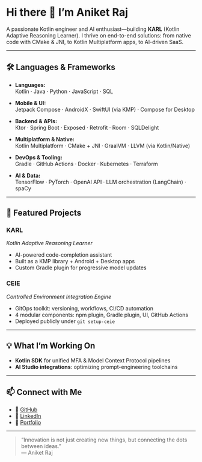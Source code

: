 # Hi there 👋 I’m Aniket Raj

A passionate Kotlin engineer and AI enthusiast—building **KARL** (Kotlin Adaptive Reasoning Learner). I thrive on end-to-end solutions: from native code with CMake & JNI, to Kotlin Multiplatform apps, to AI-driven SaaS.

---

## 🛠️ Languages & Frameworks

- **Languages:**  
  Kotlin · Java · Python · JavaScript · SQL

- **Mobile & UI:**  
  Jetpack Compose · AndroidX · SwiftUI (via KMP) · Compose for Desktop

- **Backend & APIs:**  
  Ktor · Spring Boot · Exposed · Retrofit · Room · SQLDelight

- **Multiplatform & Native:**  
  Kotlin Multiplatform · CMake + JNI · GraalVM · LLVM (via Kotlin/Native)

- **DevOps & Tooling:**  
  Gradle · GitHub Actions · Docker · Kubernetes · Terraform

- **AI & Data:**  
  TensorFlow · PyTorch · OpenAI API · LLM orchestration (LangChain) · spaCy

---

## 🚀 Featured Projects

### **KARL**  

*Kotlin Adaptive Reasoning Learner*  

- AI-powered code-completion assistant  
- Built as a KMP library + Android + Desktop apps  
- Custom Gradle plugin for progressive model updates  

### **CEIE**  

*Controlled Environment Integration Engine*  

- GitOps toolkit: versioning, workflows, CI/CD automation  
- 4 modular components: npm plugin, Gradle plugin, UI, GitHub Actions  
- Deployed publicly under `git setup-ceie`

---

## 💡 What I’m Working On

- **Kotlin SDK** for unified MFA & Model Context Protocol pipelines  
- **AI Studio integrations**: optimizing prompt-engineering toolchains

---

## 📫 Connect with Me

- 🔗 [GitHub](https://github.com/theaniketraj)  
- 🔗 [LinkedIn](https://linkedin.com/in/theaniketraj)  
- 🔗 [Portfolio](https://theaniketraj.netlify.app)

---

> “Innovation is not just creating new things, but connecting the dots between ideas.”  
> — Aniket Raj
